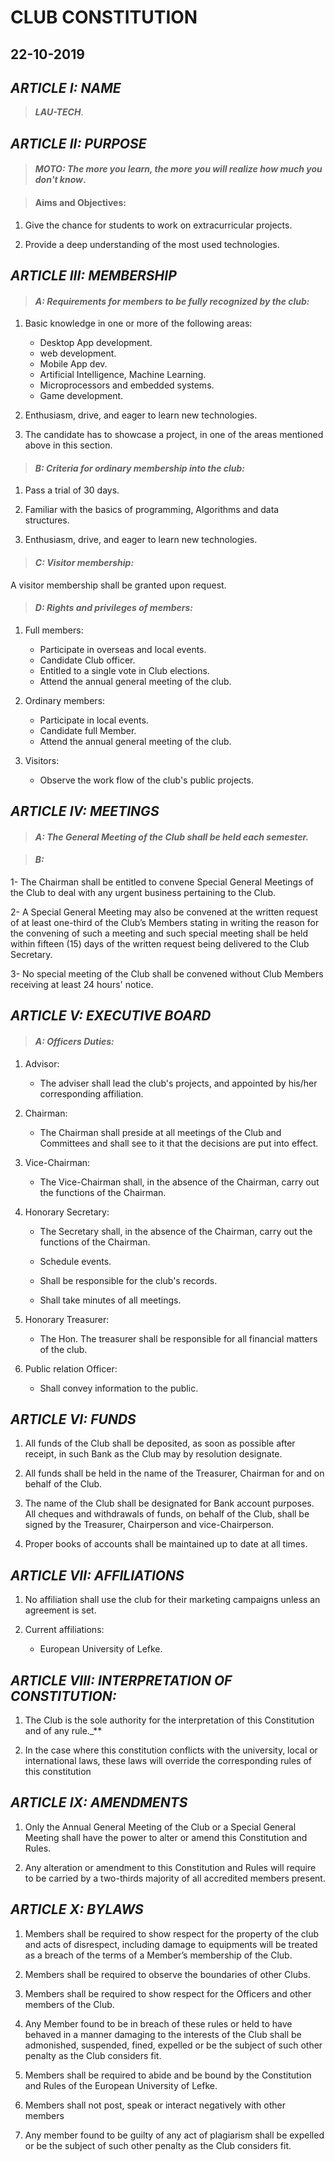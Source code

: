 # CLUB CONSTITUTION

## 22-10-2019

## ***ARTICLE I: NAME***

> ***_LAU-TECH_***.

## ***ARTICLE II: PURPOSE***

> #### _MOTO: The more you learn, the more you will realize how much you don't know_.

> #### Aims and Objectives:

1. Give the chance for students to work on extracurricular projects.

2. Provide a deep understanding of the most used technologies.  	

## ***ARTICLE III: MEMBERSHIP***

> #### _A:  Requirements for members to be fully recognized by the club:_
 
1. Basic knowledge in one or more of the following areas:
   * Desktop App development.
   * web development.
   * Mobile App dev.
   * Artificial Intelligence, Machine Learning.
   * Microprocessors and embedded systems.
   * Game development.

2. Enthusiasm, drive, and eager to learn new technologies. 

3. The candidate has to showcase a project, in one of the areas mentioned above in this section.

> #### _B:  Criteria for ordinary membership into the club:_
	
1. Pass a trial of 30 days.

2. Familiar with the basics of programming, Algorithms and data structures.

3. Enthusiasm, drive, and eager to learn new technologies. 
    
> #### _C: Visitor membership:_

   A visitor membership shall be granted upon request.
 
> #### _D:  Rights and privileges of members:_

1. Full members:
    
   * Participate in overseas and local events.
   * Candidate Club officer.
   * Entitled to a single vote in Club elections.
   * Attend the annual general meeting of the club.

2. Ordinary members:
   
   * Participate in local events.
   * Candidate full Member.   
   * Attend the annual general meeting of the club. 

3. Visitors:

   * Observe the work flow of the club's public projects.

## ***ARTICLE IV: MEETINGS***

> #### _A:  The General Meeting of the Club shall be held each semester._

> #### _B:_ 

1- The Chairman shall be entitled to convene Special General Meetings of the Club to deal with any urgent business pertaining to the Club. 

2- A Special General Meeting may also be convened at the written request of at least one-third of the Club’s Members stating in writing the reason for the convening of such a meeting and such special meeting shall be held within fifteen (15) days of the written request being delivered to the Club Secretary. 

3- No special meeting of the Club shall be convened without Club Members receiving at least 24 hours' notice.


## ***ARTICLE V: EXECUTIVE BOARD***

> #### _A:  Officers Duties:_

1. Advisor:
   * The adviser shall lead the club's projects, and appointed by his/her corresponding affiliation.

2. Chairman:

   * The Chairman shall preside at all meetings of the Club and Committees and shall see to it that the decisions are put into effect.
    
3. Vice-Chairman:
    
   * The Vice-Chairman shall, in the absence of the Chairman, carry out the functions of the Chairman.
    
4. Honorary Secretary:
   
   * The Secretary shall, in the absence of the Chairman, carry out the functions of the Chairman.  
    
   * Schedule events.
    
   * Shall be responsible for the club's records.
    
   * Shall take minutes of all meetings.
    
5. Honorary Treasurer:
    
   * The Hon. The treasurer shall be responsible for all financial matters of the club.
    
6. Public relation Officer:
    
   * Shall convey information to the public.


## ***ARTICLE VI: FUNDS***

1. All funds of the Club shall be deposited, as soon as possible after receipt, in such Bank as the Club may by resolution designate. 
    
2. All funds shall be held in the name of the Treasurer, Chairman for and on behalf of the Club. 
   
3. The name of the Club shall be designated for Bank account purposes. All cheques and withdrawals of funds, on behalf of the Club, shall be signed by the Treasurer, Chairperson and vice-Chairperson. 
    
4. Proper books of accounts shall be maintained up to date at all times.

## ***ARTICLE VII: AFFILIATIONS***

1. No affiliation shall use the club for their marketing campaigns unless an agreement is set.

2. Current affiliations:
    
    * European University of Lefke.


## ***ARTICLE VIII: INTERPRETATION OF CONSTITUTION:***

1. The Club is the sole authority for the interpretation of this Constitution and of any rule._**

2. In the case where this constitution conflicts with the university, local or international laws, these laws will override the corresponding rules of this constitution

## ***ARTICLE IX: AMENDMENTS***

1. Only the Annual General Meeting of the Club or a Special General Meeting shall have the power to alter or amend this Constitution and Rules. 

2. Any alteration or amendment to this Constitution and Rules will require to be carried by a two-thirds majority of all accredited members present.

## ***ARTICLE X: BYLAWS***

1. Members shall be required to show respect for the property of the club and acts of disrespect, including damage to equipments will be treated as a breach of the terms of a Member’s membership of the Club.
		
2. Members shall be required to observe the boundaries of other Clubs.
	
3. Members shall be required to show respect for the Officers and other members of the Club.
	
4. Any Member found to be in breach of these rules or held to have behaved in a manner damaging to the interests of the Club shall be admonished, suspended, fined, expelled or be the subject of such other penalty as the Club considers fit.
	
5. Members shall be required to abide and be bound by the Constitution and Rules of the European University of Lefke.  
       
6. Members shall not post, speak or interact negatively with other members
    
7. Any member found to be guilty of any act of plagiarism shall be expelled or be the subject of such other penalty as the Club considers fit. 
